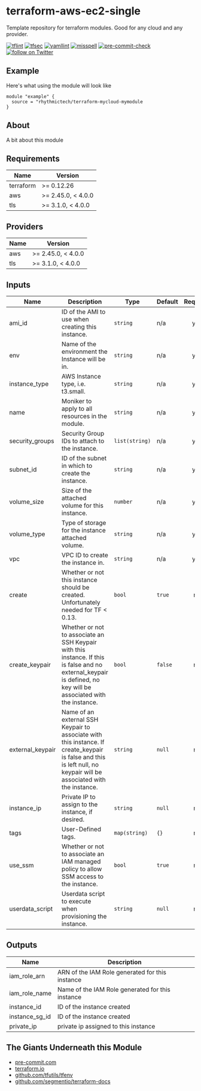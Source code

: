 # terraform-aws-ec2-single
Template repository for terraform modules. Good for any cloud and any provider.

[![tflint](https://github.com/rhythmictech/terraform-aws-ec2-single/workflows/tflint/badge.svg?branch=main&event=push)](https://github.com/rhythmictech/terraform-aws-ec2-single/actions?query=workflow%3Atflint+event%3Apush+branch%3Amain)
[![tfsec](https://github.com/rhythmictech/terraform-aws-ec2-single/workflows/tfsec/badge.svg?branch=main&event=push)](https://github.com/rhythmictech/terraform-aws-ec2-single/actions?query=workflow%3Atfsec+event%3Apush+branch%3Amain)
[![yamllint](https://github.com/rhythmictech/terraform-aws-ec2-single/workflows/yamllint/badge.svg?branch=main&event=push)](https://github.com/rhythmictech/terraform-aws-ec2-single/actions?query=workflow%3Ayamllint+event%3Apush+branch%3Amain)
[![misspell](https://github.com/rhythmictech/terraform-aws-ec2-single/workflows/misspell/badge.svg?branch=main&event=push)](https://github.com/rhythmictech/terraform-aws-ec2-single/actions?query=workflow%3Amisspell+event%3Apush+branch%3Amain)
[![pre-commit-check](https://github.com/rhythmictech/terraform-aws-ec2-single/workflows/pre-commit-check/badge.svg?branch=main&event=push)](https://github.com/rhythmictech/terraform-aws-ec2-single/actions?query=workflow%3Apre-commit-check+event%3Apush+branch%3Amain)
<a href="https://twitter.com/intent/follow?screen_name=RhythmicTech"><img src="https://img.shields.io/twitter/follow/RhythmicTech?style=social&logo=twitter" alt="follow on Twitter"></a>

## Example
Here's what using the module will look like
```hcl
module "example" {
  source = "rhythmictech/terraform-mycloud-mymodule
}
```

## About
A bit about this module

<!-- BEGINNING OF PRE-COMMIT-TERRAFORM DOCS HOOK -->
## Requirements

| Name | Version |
|------|---------|
| terraform | >= 0.12.26 |
| aws | >= 2.45.0, < 4.0.0 |
| tls | >= 3.1.0, < 4.0.0 |

## Providers

| Name | Version |
|------|---------|
| aws | >= 2.45.0, < 4.0.0 |
| tls | >= 3.1.0, < 4.0.0 |

## Inputs

| Name | Description | Type | Default | Required |
|------|-------------|------|---------|:--------:|
| ami\_id | ID of the AMI to use when creating this instance. | `string` | n/a | yes |
| env | Name of the environment the Instance will be in. | `string` | n/a | yes |
| instance\_type | AWS Instance type, i.e. t3.small. | `string` | n/a | yes |
| name | Moniker to apply to all resources in the module. | `string` | n/a | yes |
| security\_groups | Security Group IDs to attach to the instance. | `list(string)` | n/a | yes |
| subnet\_id | ID of the subnet in which to create the instance. | `string` | n/a | yes |
| volume\_size | Size of the attached volume for this instance. | `number` | n/a | yes |
| volume\_type | Type of storage for the instance attached volume. | `string` | n/a | yes |
| vpc | VPC ID to create the instance in. | `string` | n/a | yes |
| create | Whether or not this instance should be created. Unfortunately needed for TF < 0.13. | `bool` | `true` | no |
| create\_keypair | Whether or not to associate an SSH Keypair with this instance. If this is false and no external\_keypair is defined, no key will be associated with the instance. | `bool` | `false` | no |
| external\_keypair | Name of an external SSH Keypair to associate with this instance. If create\_keypair is false and this is left null, no keypair will be associated with the instance. | `string` | `null` | no |
| instance\_ip | Private IP to assign to the instance, if desired. | `string` | `null` | no |
| tags | User-Defined tags. | `map(string)` | `{}` | no |
| use\_ssm | Whether or not to associate an IAM managed policy to allow SSM access to the instance. | `bool` | `true` | no |
| userdata\_script | Userdata script to execute when provisioning the instance. | `string` | `null` | no |

## Outputs

| Name | Description |
|------|-------------|
| iam\_role\_arn | ARN of the IAM Role generated for this instance |
| iam\_role\_name | Name of the IAM Role generated for this instance |
| instance\_id | ID of the instance created |
| instance\_sg\_id | ID of the instance created |
| private\_ip | private ip assigned to this instance |

<!-- END OF PRE-COMMIT-TERRAFORM DOCS HOOK -->

## The Giants Underneath this Module
- [pre-commit.com](pre-commit.com)
- [terraform.io](terraform.io)
- [github.com/tfutils/tfenv](github.com/tfutils/tfenv)
- [github.com/segmentio/terraform-docs](github.com/segmentio/terraform-docs)
